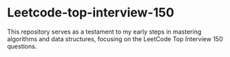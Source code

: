 # Leetcode-top-interview-150
This repository serves as a testament to my early steps in mastering algorithms and data structures, focusing on the LeetCode Top Interview 150 questions.
